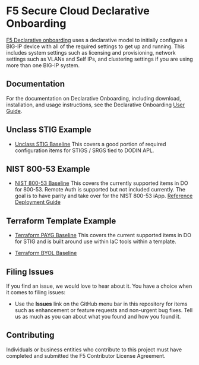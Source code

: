 # F5 Secure Cloud Declarative Onboarding

[F5 Declarative onboarding](https://github.com/F5Networks/f5-declarative-onboarding) uses a declarative model to initially configure a BIG-IP device with all of the required settings to get up and running. This includes system settings such as licensing and provisioning, network settings such as VLANs and Self IPs, and clustering settings if you are using more than one BIG-IP system.

## Documentation

For the documentation on Declarative Onboarding, including download, installation, and usage instructions, see the Declarative Onboarding [User Guide](https://clouddocs.f5.com/products/extensions/f5-declarative-onboarding/latest).

## Unclass STIG Example

* [Unclass STIG Baseline](https://github.com/Mikej81/f5-securecloud-DO/blob/master/source/U_STIG_Baseline.json) This covers a good portion of required configuration items for STIGS / SRGS tied to DODIN APL.

## NIST 800-53 Example

* [NIST 800-53 Baseline](https://github.com/Mikej81/f5-securecloud-DO/blob/master/source/NIST_800_53_Baseline.json)  This covers the currently supported items in DO for 800-53.  Remote Auth is supported but not included currently.  The goal is to have parity and take over for the NIST 800-53 iApp.  [Reference Deployment Guide](https://www.f5.com/services/resources/deployment-guides/nist-sp-800-53r4-compliance)

## Terraform Template Example

* [Terraform PAYG Baseline](https://github.com/Mikej81/f5-securecloud-DO/blob/master/dist/terraform/latest/payg_cluster.json) This covers the current supported items in DO for STIG and is built around use within IaC tools within a template.

* [Terraform BYOL Baseline](https://github.com/Mikej81/f5-securecloud-DO/blob/master/dist/terraform/latest/byol_cluster.json)

## Filing Issues

If you find an issue, we would love to hear about it.
You have a choice when it comes to filing issues:

* Use the **Issues** link on the GitHub menu bar in this repository for items such as enhancement or feature requests and non-urgent bug fixes. Tell us as much as you can about what you found and how you found it.

## Contributing

Individuals or business entities who contribute to this project must have completed and submitted the F5 Contributor License Agreement.